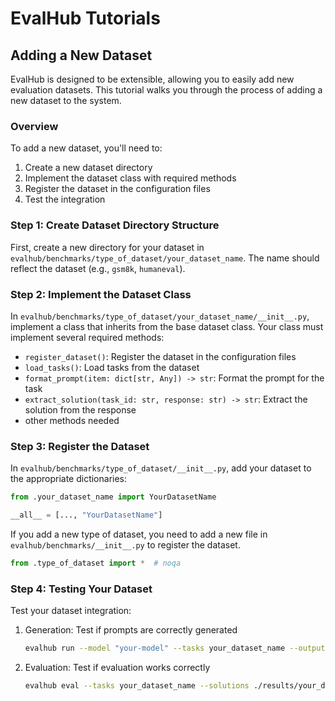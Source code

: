 # EvalHub Tutorials

## Adding a New Dataset

EvalHub is designed to be extensible, allowing you to easily add new evaluation datasets. This tutorial walks you through the process of adding a new dataset to the system.

### Overview

To add a new dataset, you'll need to:

1. Create a new dataset directory
2. Implement the dataset class with required methods
3. Register the dataset in the configuration files
4. Test the integration

### Step 1: Create Dataset Directory Structure

First, create a new directory for your dataset in `evalhub/benchmarks/type_of_dataset/your_dataset_name`. The name should reflect the dataset (e.g., `gsm8k`, `humaneval`).

### Step 2: Implement the Dataset Class

In `evalhub/benchmarks/type_of_dataset/your_dataset_name/__init__.py`, implement a class that inherits from the base dataset class. Your class must implement several required methods:

- `register_dataset()`: Register the dataset in the configuration files
- `load_tasks()`: Load tasks from the dataset
- `format_prompt(item: dict[str, Any]) -> str`: Format the prompt for the task
- `extract_solution(task_id: str, response: str) -> str`: Extract the solution from the response
- other methods needed

### Step 3: Register the Dataset

In `evalhub/benchmarks/type_of_dataset/__init__.py`, add your dataset to the appropriate dictionaries:

```python
from .your_dataset_name import YourDatasetName

__all__ = [..., "YourDatasetName"]
```
If you add a new type of dataset, you need to add a new file in `evalhub/benchmarks/__init__.py` to register the dataset.

```python
from .type_of_dataset import *  # noqa
```

### Step 4: Testing Your Dataset

Test your dataset integration:

1. Generation: Test if prompts are correctly generated
   ```bash
   evalhub run --model "your-model" --tasks your_dataset_name --output-dir ./results
   ```

2. Evaluation: Test if evaluation works correctly
   ```bash
   evalhub eval --tasks your_dataset_name --solutions ./results/your_dataset_name.jsonl --output-dir ./results
   ```
